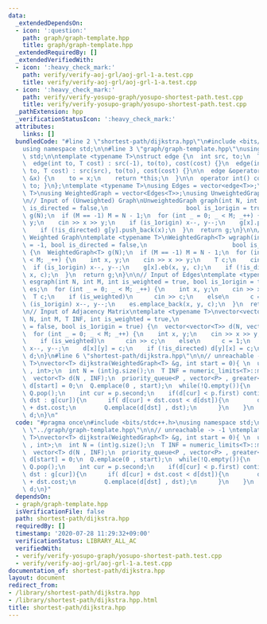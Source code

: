 ```yaml
---
data:
  _extendedDependsOn:
  - icon: ':question:'
    path: graph/graph-template.hpp
    title: graph/graph-template.hpp
  _extendedRequiredBy: []
  _extendedVerifiedWith:
  - icon: ':heavy_check_mark:'
    path: verify/verify-aoj-grl/aoj-grl-1-a.test.cpp
    title: verify/verify-aoj-grl/aoj-grl-1-a.test.cpp
  - icon: ':heavy_check_mark:'
    path: verify/verify-yosupo-graph/yosupo-shortest-path.test.cpp
    title: verify/verify-yosupo-graph/yosupo-shortest-path.test.cpp
  _pathExtension: hpp
  _verificationStatusIcon: ':heavy_check_mark:'
  attributes:
    links: []
  bundledCode: "#line 2 \"shortest-path/dijkstra.hpp\"\n#include <bits/stdc++.h>\n\
    using namespace std;\n\n#line 3 \"graph/graph-template.hpp\"\nusing namespace\
    \ std;\n\ntemplate <typename T>\nstruct edge {\n  int src, to;\n  T cost;\n\n\
    \  edge(int to, T cost) : src(-1), to(to), cost(cost) {}\n  edge(int src, int\
    \ to, T cost) : src(src), to(to), cost(cost) {}\n\n  edge &operator=(const int\
    \ &x) {\n    to = x;\n    return *this;\n  }\n\n  operator int() const { return\
    \ to; }\n};\ntemplate <typename T>\nusing Edges = vector<edge<T>>;\ntemplate <typename\
    \ T>\nusing WeightedGraph = vector<Edges<T>>;\nusing UnweightedGraph = vector<vector<int>>;\n\
    \n// Input of (Unweighted) Graph\nUnweightedGraph graph(int N, int M = -1, bool\
    \ is_directed = false,\n                      bool is_1origin = true) {\n  UnweightedGraph\
    \ g(N);\n  if (M == -1) M = N - 1;\n  for (int _ = 0; _ < M; _++) {\n    int x,\
    \ y;\n    cin >> x >> y;\n    if (is_1origin) x--, y--;\n    g[x].push_back(y);\n\
    \    if (!is_directed) g[y].push_back(x);\n  }\n  return g;\n}\n\n// Input of\
    \ Weighted Graph\ntemplate <typename T>\nWeightedGraph<T> wgraph(int N, int M\
    \ = -1, bool is_directed = false,\n                        bool is_1origin = true)\
    \ {\n  WeightedGraph<T> g(N);\n  if (M == -1) M = N - 1;\n  for (int _ = 0; _\
    \ < M; _++) {\n    int x, y;\n    cin >> x >> y;\n    T c;\n    cin >> c;\n  \
    \  if (is_1origin) x--, y--;\n    g[x].eb(x, y, c);\n    if (!is_directed) g[y].eb(y,\
    \ x, c);\n  }\n  return g;\n}\n\n// Input of Edges\ntemplate <typename T>\nEdges<T>\
    \ esgraph(int N, int M, int is_weighted = true, bool is_1origin = true) {\n  Edges<T>\
    \ es;\n  for (int _ = 0; _ < M; _++) {\n    int x, y;\n    cin >> x >> y;\n  \
    \  T c;\n    if (is_weighted)\n      cin >> c;\n    else\n      c = 1;\n    if\
    \ (is_1origin) x--, y--;\n    es.emplace_back(x, y, c);\n  }\n  return es;\n}\n\
    \n// Input of Adjacency Matrix\ntemplate <typename T>\nvector<vector<T>> adjgraph(int\
    \ N, int M, T INF, int is_weighted = true,\n                           bool is_directed\
    \ = false, bool is_1origin = true) {\n  vector<vector<T>> d(N, vector<T>(N, INF));\n\
    \  for (int _ = 0; _ < M; _++) {\n    int x, y;\n    cin >> x >> y;\n    T c;\n\
    \    if (is_weighted)\n      cin >> c;\n    else\n      c = 1;\n    if (is_1origin)\
    \ x--, y--;\n    d[x][y] = c;\n    if (!is_directed) d[y][x] = c;\n  }\n  return\
    \ d;\n}\n#line 6 \"shortest-path/dijkstra.hpp\"\n\n// unreachable -> -1 \ntemplate<typename\
    \ T>\nvector<T> dijkstra(WeightedGraph<T> &g, int start = 0){ \n  using P = pair<T\
    \ , int>;\n  int N = (int)g.size();\n  T INF = numeric_limits<T>::max() / 2;\n\
    \  vector<T> d(N , INF);\n  priority_queue<P , vector<P> , greater<P> > Q;\n \
    \ d[start] = 0;\n  Q.emplace(0 , start);\n  while(!Q.empty()){\n    P p = Q.top();\
    \ Q.pop();\n    int cur = p.second;\n    if(d[cur] < p.first) continue;\n    for(auto\
    \ dst : g[cur]){\n      if( d[cur] + dst.cost < d[dst]){\n        d[dst] = d[cur]\
    \ + dst.cost;\n        Q.emplace(d[dst] , dst);\n      }\n    }\n  }\n  return\
    \ d;\n}\n"
  code: "#pragma once\n#include <bits/stdc++.h>\nusing namespace std;\n\n#include\
    \ \"../graph/graph-template.hpp\"\n\n// unreachable -> -1 \ntemplate<typename\
    \ T>\nvector<T> dijkstra(WeightedGraph<T> &g, int start = 0){ \n  using P = pair<T\
    \ , int>;\n  int N = (int)g.size();\n  T INF = numeric_limits<T>::max() / 2;\n\
    \  vector<T> d(N , INF);\n  priority_queue<P , vector<P> , greater<P> > Q;\n \
    \ d[start] = 0;\n  Q.emplace(0 , start);\n  while(!Q.empty()){\n    P p = Q.top();\
    \ Q.pop();\n    int cur = p.second;\n    if(d[cur] < p.first) continue;\n    for(auto\
    \ dst : g[cur]){\n      if( d[cur] + dst.cost < d[dst]){\n        d[dst] = d[cur]\
    \ + dst.cost;\n        Q.emplace(d[dst] , dst);\n      }\n    }\n  }\n  return\
    \ d;\n}"
  dependsOn:
  - graph/graph-template.hpp
  isVerificationFile: false
  path: shortest-path/dijkstra.hpp
  requiredBy: []
  timestamp: '2020-07-28 11:29:32+09:00'
  verificationStatus: LIBRARY_ALL_AC
  verifiedWith:
  - verify/verify-yosupo-graph/yosupo-shortest-path.test.cpp
  - verify/verify-aoj-grl/aoj-grl-1-a.test.cpp
documentation_of: shortest-path/dijkstra.hpp
layout: document
redirect_from:
- /library/shortest-path/dijkstra.hpp
- /library/shortest-path/dijkstra.hpp.html
title: shortest-path/dijkstra.hpp
---
```

